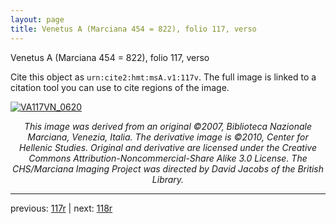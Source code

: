 ```yaml
---
layout: page
title: Venetus A (Marciana 454 = 822), folio 117, verso
---
```


Venetus A (Marciana 454 = 822), folio 117, verso

Cite this object as `urn:cite2:hmt:msA.v1:117v`.  The full image is linked to a citation tool you can use to cite regions of the image.

[![VA117VN_0620](http://www.homermultitext.org/iipsrv?IIIF=/project/homer/pyramidal/deepzoom/hmt/vaimg/2017a/VA117VN_0620.tif/full/800,/0/default.jpg)](http://www.homermultitext.org/ict2/?urn=urn:cite2:hmt:vaimg.2017a:VA117VN_0620) 

<p style="text-align: center; font-style: italic;">This image was derived from an original ©2007, Biblioteca Nazionale Marciana, Venezia, Italia. The derivative image is ©2010, Center for Hellenic Studies. Original and derivative are licensed under the Creative Commons Attribution-Noncommercial-Share Alike 3.0 License. The CHS/Marciana Imaging Project was directed by David Jacobs of the British Library.</p>

---

previous: [117r](../117r/) | next: [118r](../118r/)
